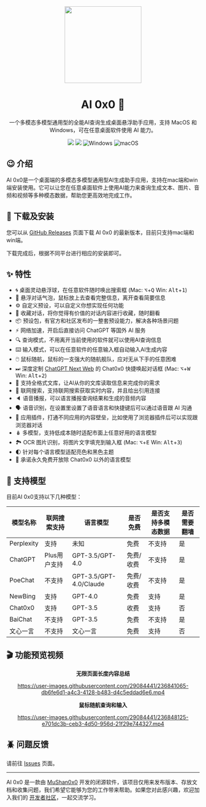 
<div align="center">
  <img width="200" src="https://ai0x0-track.oss-cn-beijing.aliyuncs.com/medias/logo.png?site">
  <h1>AI 0x0 🤖️</h1>
  <p>一个多模态多模型通用型的全能AI查询生成桌面悬浮助手应用，支持 MacOS 和 Windows，可在任意桌面软件使用 AI 能力。</p>
  <p>
    <a href="https://github.com/mushan0x0/AI0x0.com/releases"><img src="https://img.shields.io/github/v/release/mushan0x0/AI0x0.com"></a>
    <a href="https://github.com/mushan0x0/AI0x0.com"><img src="https://img.shields.io/github/downloads/mushan0x0/AI0x0.com/total"></a>
    <img alt="Windows" src="https://img.shields.io/badge/OS-Windows-informational?style=flat&amp;logo=windows&amp;logoColor=white&amp;color=2bbc8a"/>
    <img alt="macOS" src="https://img.shields.io/badge/OS-macOS-informational?style=flat&amp;logo=apple&amp;logoColor=white&amp;color=2bbc8a"/>
  </p>
</div>

## 😉 介绍

AI 0x0是一个桌面端的多模态多模型通用型AI生成助手应用，支持在mac端和win端安装使用。它可以让您在任意桌面软件上使用AI能力来查询生成文本、图片、音频和视频等多种模态数据，帮助您更高效地完成工作。

## 🚛 下载及安装

您可以从 [GitHub Releases](https://github.com/mushan0x0/AI0x0.com/releases) 页面下载 AI 0x0 的最新版本，目前只支持mac端和win端。

下载完成后，根据不同平台进行相应的安装即可。

## ✨ 特性

- 🌀 桌面灵动悬浮球，在任意软件随时唤出搜索框 (Mac: <kbd>⌥</kbd>+<kbd>Q</kbd> Win: <kbd>Alt</kbd>+<kbd>1</kbd>)
- 💬 悬浮对话气泡，鼠标放上去查看完整信息，离开查看简要信息
- ⚙️ 自定义预设，可以自定义你想实现任何功能
- 📁 收藏对话，将你觉得有价值的对话内容进行收藏，随时翻看
- 📦 预设包，有官方和社区发布的一整套预设能力，解决各种场景问题
- ⚡️ 网络加速，开启后直接访问 ChatGPT 等国外 AI 服务
- 🔍 查询模式，不用离开当前使用的软件就可以使用AI查询信息
- ⌨️ 输入模式，可以在任意软件的任意输入框自动输入AI生成内容
- 🖱️ 鼠标随航，鼠标的一支强大的随航舰队，应对无从下手的任意困难
- ⏭ 深度定制 [ChatGPT Next Web](https://github.com/Yidadaa/ChatGPT-Next-Web) 的 Chat0x0 快捷唤起对话框 (Mac: <kbd>⌥</kbd>+<kbd>W</kbd> Win: <kbd>Alt</kbd>+<kbd>2</kbd>)
- 📖 支持全格式文库，让AI从你的文库读取信息来完成你的需求
- 🛜 联网搜索，支持联网搜索获取实时内容，并且给出引用连接
- 🔈 语音播报，可以语言播报查询结果和生成的音频内容
- 🗣️ 语音识别，在设置里设置了语音语言和快捷键后可以通过语音跟 AI 沟通
- 🧩 应用插件，打通不同应用的内容壁垒，比如使用了浏览器插件后可以实现跟浏览器对话
- 🪆 多模型，支持低成本随时适配市面上任意好用的语言模型
- 🏞️ OCR 图片识别，将图片文字填充到输入框 (Mac: <kbd>⌥</kbd>+<kbd>E</kbd> Win: <kbd>Alt</kbd>+<kbd>3</kbd>)
- 🌓 针对每个语言模型适配亮色和黑色主题
- 🥳 承诺永久免费开放除 Chat0x0 以外的语言模型


## 💪 支持模型

目前AI 0x0支持以下几种模型：

| 模型名称 | 联网搜索支持 | 语言模型 | 是否免费 | 是否支持多模态数据 | 是否需要翻墙 |
| --- | --- | --- | --- | --- | --- |
| Perplexity | 支持 | 未知 | 免费 | 不支持 | 是 |
| ChatGPT | Plus用户支持 | GPT-3.5/GPT-4.0 | 免费/收费 | 不支持 | 是 |
| PoeChat | 不支持 | GPT-3.5/GPT-4.0/Claude | 免费/收费 | 不支持 | 是 |
| NewBing | 支持 | GPT-4.0 | 免费 | 支持 | 是 |
| Chat0x0 | 支持 | GPT-3.5 | 收费 | 支持 | 否 |
| BaiChat | 不支持 | GPT-3.5 | 免费 | 不支持 | 是 |
| 文心一言 | 不支持 | 文心一言 | 免费 | 支持 | 否 |

## 🎬 功能预览视频

<div align="center">

**无限页面长度内容总结**

https://user-images.githubusercontent.com/29084441/236841065-db6fe6d1-a4c3-4128-b483-d4c5eddad6e6.mp4


**鼠标随航查询和输入**

https://user-images.githubusercontent.com/29084441/236848125-e701dc3b-ceb3-4d50-956d-21f29e744327.mp4

</div>

## 🪲 问题反馈

请前往 [Issues](https://github.com/mushan0x0/AI0x0.com/issues) 页面。

---

AI 0x0 是一款由 [MuShan0x0](https://github.com/mushan0x0) 开发的闭源软件，该项目仅用来发布版本、存放文档和收集问题，我们希望它能够为您的工作带来帮助。如果您对此感兴趣，欢迎加入我们的 [开发者社区](https://github.com/mushan0x0/AI0x0.com/discussions)，一起交流学习。
